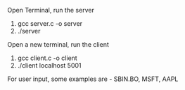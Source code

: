 Open Terminal, run the server
1. gcc server.c -o server
2. ./server

Open a new terminal, run the client
1. gcc client.c -o client
2. ./client localhost 5001

For user input, some examples are - SBIN.BO, MSFT, AAPL

